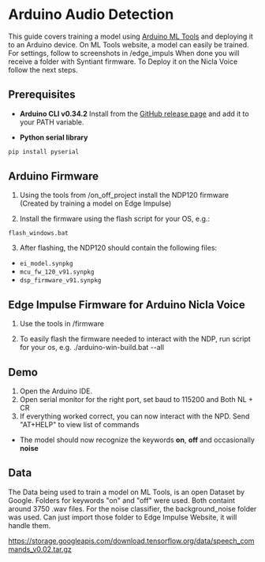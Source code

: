 # Arduino Audio Detection

This guide covers training a model using [Arduino ML Tools](https://mltools.arduino.cc) and deploying it to an Arduino device.
On ML Tools website, a model can easily be trained. For settings, follow to screenshots in /edge_impuls
When done you will receive a folder with Syntiant firmware. To Deploy it on the Nicla Voice follow the next steps.

## Prerequisites

* **Arduino CLI v0.34.2**
  Install from the [GitHub release page](https://github.com/arduino/arduino-cli/releases) and add it to your PATH variable.

* **Python serial library**

```bash
pip install pyserial
```

## Arduino Firmware

1. Using the tools from /on_off_project install the NDP120 firmware (Created by training a model on Edge Impulse)

2. Install the firmware using the flash script for your OS, e.g.:

```
flash_windows.bat
```

3. After flashing, the NDP120 should contain the following files:

* `ei_model.synpkg`
* `mcu_fw_120_v91.synpkg`
* `dsp_firmware_v91.synpkg`

## Edge Impulse Firmware for Arduino Nicla Voice

1. Use the tools in /firmware

2. To easily flash the firmware needed to interact with the NDP, run script for your os, e.g. ./arduino-win-build.bat --all

## Demo

1. Open the Arduino IDE.
2. Open serial monitor for the right port, set baud to 115200 and Both NL + CR
3. If everything worked correct, you can now interact with the NPD. Send "AT+HELP" to view list of commands

* The model should now recognize the keywords **on**, **off** and occasionally **noise**

## Data

The Data being used to train a model on ML Tools, is an open Dataset by Google.
Folders for keywords "on" and "off" were used. Both containt around 3750 .wav files.
For the noise classifier, the background_noise folder was used. Can just import those folder to
Edge Impulse Website, it will handle them.

https://storage.googleapis.com/download.tensorflow.org/data/speech_commands_v0.02.tar.gz

